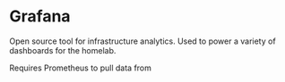 # Grafana
Open source tool for infrastructure analytics.  Used to power a variety of dashboards for the homelab.

Requires Prometheus to pull data from


